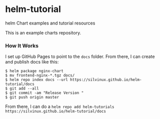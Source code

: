 # helm-tutorial
helm Chart examples and tutorial resources

This is an example charts repository.

### How It Works

I set up GitHub Pages to point to the `docs` folder. From there, I can
create and publish docs like this:

```console
$ helm package nginx-chart
$ mv frontend-nginx-*.tgz docs/
$ helm repo index docs --url https://silvinux.github.io/helm-tutorial/docs
$ git add --all
$ git commit -am "Release Version "
$ git push origin master
```

From there, I can do a `helm repo add helm-tutorials https://silvinux.github.io/helm-tutorial/docs`
